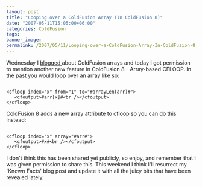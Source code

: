 ```yaml
---
layout: post
title: "Looping over a ColdFusion Array (In ColdFusion 8)"
date: "2007-05-11T15:05:00+06:00"
categories: ColdFusion 
tags: 
banner_image: 
permalink: /2007/05/11/Looping-over-a-ColdFusion-Array-In-ColdFusion-8
---
```


Wednesday I <a href="http://ray.camdenfamily.com/index.cfm/2007/5/9/Variable-Type-Gotchas--ColdFusion-Arrays-and-Missing-Indexes">blogged </a> about ColdFusion arrays and today I got permission to mention another new feature in ColdFusion 8 - Array-based CFLOOP. In the past you would loop over an array like so:

<code>
&lt;cfloop index="x" from="1" to="#arrayLen(arr)#"&gt;
   &lt;cfoutput&gt;#arr[x]#&lt;br /&gt;&lt;/cfoutput&gt;
&lt;/cfloop&gt;
</code>

ColdFusion 8 adds a new array attribute to cfloop so you can do this instead:

<code>
&lt;cfloop index="x" array="#arr#"&gt;
   &lt;cfoutput&gt;#x#&lt;br /&gt;&lt;/cfoutput&gt;
&lt;/cfloop&gt;
</code>

I don't think this has been shared yet publicly, so enjoy, and remember that I was given permission to share this. This weekend I think I'll resurrect my 'Known Facts' blog post and update it with all the juicy bits that have been revealed lately.